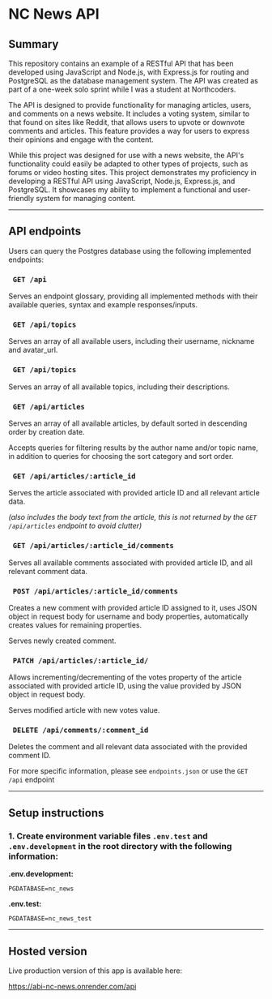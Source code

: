 # **NC News API**

## **Summary**

This repository contains an example of a RESTful API that has been developed using JavaScript and Node.js, with Express.js for routing and PostgreSQL as the database management system. The API was created as part of a one-week solo sprint while I was a student at Northcoders.

The API is designed to provide functionality for managing articles, users, and comments on a news website. It includes a voting system, similar to that found on sites like Reddit, that allows users to upvote or downvote comments and articles. This feature provides a way for users to express their opinions and engage with the content.

While this project was designed for use with a news website, the API's functionality could easily be adapted to other types of projects, such as forums or video hosting sites. This project demonstrates my proficiency in developing a RESTful API using JavaScript, Node.js, Express.js, and PostgreSQL. It showcases my ability to implement a functional and user-friendly system for managing content.

---

## **API endpoints**

Users can query the Postgres database using the following implemented endpoints:

### **` GET /api`**

Serves an endpoint glossary, providing all implemented methods with their available queries, syntax and example responses/inputs.

### **` GET /api/topics`**

Serves an array of all available users, including their username, nickname and avatar_url.

### **` GET /api/topics`**

Serves an array of all available topics, including their descriptions.

### **` GET /api/articles`**

Serves an array of all available articles, by default sorted in descending order by creation date.

Accepts queries for filtering results by the author name and/or topic name, in addition to queries for choosing the sort category and sort order.

### **` GET /api/articles/:article_id`**

Serves the article associated with provided article ID and all relevant article data.

_(also includes the body text from the article, this is not returned by the `GET /api/articles` endpoint to avoid clutter)_

### **` GET /api/articles/:article_id/comments`**

Serves all available comments associated with provided article ID, and all relevant comment data.

### **` POST /api/articles/:article_id/comments`**

Creates a new comment with provided article ID assigned to it, uses JSON object in request body for username and body properties, automatically creates values for remaining properties.

Serves newly created comment.

### **` PATCH /api/articles/:article_id/`**

Allows incrementing/decrementing of the votes property of the article associated with provided article ID, using the value provided by JSON object in request body.

Serves modified article with new votes value.

### **` DELETE /api/comments/:comment_id`**

Deletes the comment and all relevant data associated with the provided comment ID.

For more specific information, please see `endpoints.json` or use the `GET /api` endpoint

---

## **Setup instructions**

### **1.** Create environment variable files `.env.test` and `.env.development` in the root directory with the following information:

**.env.development:**

```
PGDATABASE=nc_news
```

**.env.test:**

```
PGDATABASE=nc_news_test
```

---

## **Hosted version**

Live production version of this app is available here:

https://abi-nc-news.onrender.com/api
